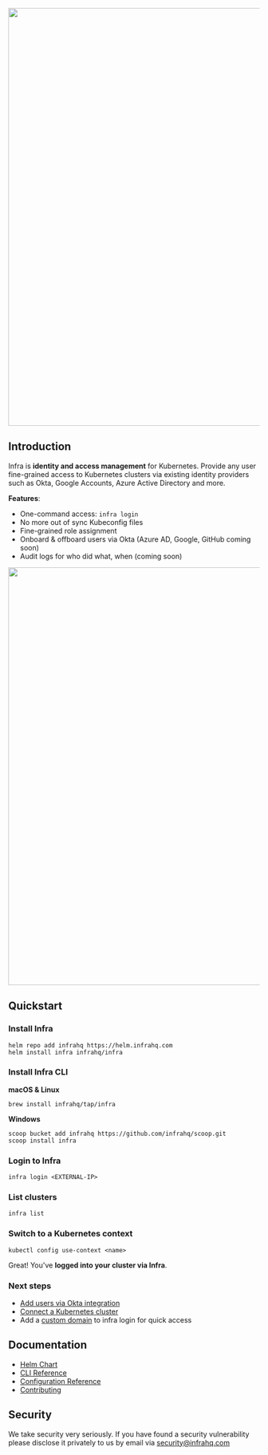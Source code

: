 <p align="center">
  <img src="./docs/images/header.svg" width="838" />
</p>

## Introduction
Infra is **identity and access management** for Kubernetes. Provide any user fine-grained access to Kubernetes clusters via existing identity providers such as Okta, Google Accounts, Azure Active Directory and more.

**Features**:
* One-command access: `infra login`
* No more out of sync Kubeconfig files
* Fine-grained role assignment
* Onboard & offboard users via Okta (Azure AD, Google, GitHub coming soon)
* Audit logs for who did what, when (coming soon)

<p align="center">
  <img width="838" src="./docs/images/arch.svg" />
</p>

## Quickstart

### Install Infra

```
helm repo add infrahq https://helm.infrahq.com
helm install infra infrahq/infra
```

### Install Infra CLI

**macOS & Linux**

```
brew install infrahq/tap/infra
```

**Windows**

```
scoop bucket add infrahq https://github.com/infrahq/scoop.git
scoop install infra
```

### Login to Infra

```
infra login <EXTERNAL-IP>
```

### List clusters

```
infra list
```

### Switch to a Kubernetes context

```
kubectl config use-context <name>
```

Great! You've **logged into your cluster via Infra**. 

### Next steps 
* [Add users via Okta integration](./docs/okta.md)
* [Connect a Kubernetes cluster](./docs/connect.md)
* Add a [custom domain](./docs/domain.md) to infra login for quick access 

## Documentation
* [Helm Chart](./docs/helm.md)
* [CLI Reference](./docs/cli.md)
* [Configuration Reference](./docs/configuration.md)
* [Contributing](./docs/contributing.md)

## Security
We take security very seriously. If you have found a security vulnerability please disclose it privately to us by email via [security@infrahq.com](mailto:security@infrahq.com)
